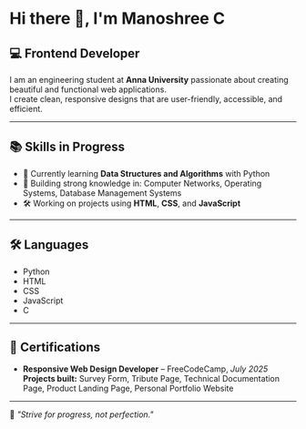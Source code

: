 # Hi there 👋, I'm Manoshree C

## 💻 Frontend Developer  
I am an engineering student at **Anna University** passionate about creating beautiful and functional web applications.  
I create clean, responsive designs that are user-friendly, accessible, and efficient.

---

## 📚 Skills in Progress
- 🚀 Currently learning **Data Structures and Algorithms** with Python  
- 📘 Building strong knowledge in: Computer Networks, Operating Systems, Database Management Systems  
- 🛠️ Working on projects using **HTML**, **CSS**, and **JavaScript**  

---

## 🛠️ Languages 
- Python  
- HTML  
- CSS  
- JavaScript  
- C  

---

## 📜 Certifications  
- **Responsive Web Design Developer** – FreeCodeCamp, *July 2025*  
  **Projects built:** Survey Form, Tribute Page, Technical Documentation Page, Product Landing Page, Personal Portfolio Website  

---

🌟 *"Strive for progress, not perfection."*
